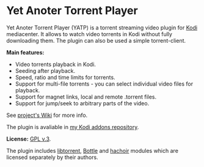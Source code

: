# Yet Anoter Torrent Player

Yet Anoter Torrent Player (YATP) is a torrent streaming video plugin for [Kodi](http://kodi.tv) mediacenter.
It allows to watch video torrents in Kodi without fully downloading them. The plugin can also be used a simple
torrent-client.

**Main features:**

- Video torrents playback in Kodi.
- Seeding after playback.
- Speed, ratio and time limits for torrents.
- Support for multi-file torrents - you can select individual video files for playback.
- Support for magnet links, local and remote .torrent files.
- Support for jump/seek to arbitrary parts of the video.

See [project's Wiki](https://github.com/romanvm/kodi.yatp/wiki) for more info.

The plugin is avaliable in [my Kodi addons repository](https://romanvm.github.io/kodi_repo/repo/repository.romanvm/repository.romanvm-2.0.0.zip).

**License:** [GPL v.3](http://www.gnu.org/licenses/gpl-3.0.en.html).

The plugin includes [libtorrent](http://libtorrent.org), [Bottle](http://bottlepy.org/docs/dev/index.html)
and [hachoir](http://hachoir3.readthedocs.org) modules which are licensed separately by their authors.
